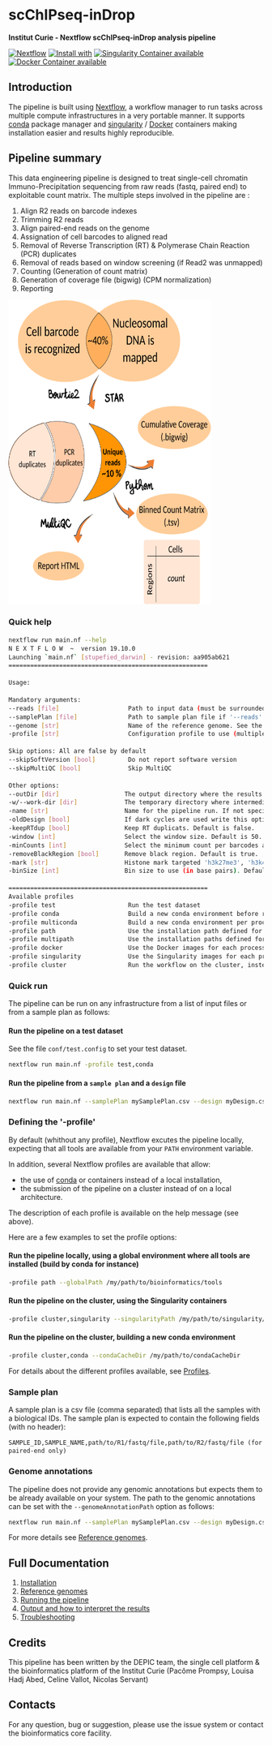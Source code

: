 # scChIPseq-inDrop

**Institut Curie - Nextflow scChIPseq-inDrop analysis pipeline**

[![Nextflow](https://img.shields.io/badge/nextflow-%E2%89%A519.10.0-brightgreen.svg)](https://www.nextflow.io/)
[![Install with](https://anaconda.org/anaconda/conda-build/badges/installer/conda.svg)](https://conda.anaconda.org/anaconda)
[![Singularity Container available](https://img.shields.io/badge/singularity-available-7E4C74.svg)](https://singularity.lbl.gov/)
[![Docker Container available](https://img.shields.io/badge/docker-available-003399.svg)](https://www.docker.com/)

## Introduction

The pipeline is built using [Nextflow](https://www.nextflow.io), a workflow manager to run tasks across multiple compute infrastructures in a very portable manner.
It supports [conda](https://docs.conda.io) package manager and  [singularity](https://sylabs.io/guides/3.6/user-guide/) / [Docker](https://www.docker.com/) containers making installation easier and results highly reproducible.

## Pipeline summary

This data engineering pipeline is designed to treat single-cell chromatin Immuno-Precipitation sequencing from raw reads (fastq, paired end) to exploitable count matrix. The multiple steps involved in the pipeline are :

1. Align R2 reads on barcode indexes
2. Trimming R2 reads
3. Align paired-end reads on the genome
4. Assignation of cell barcodes to aligned read
5. Removal of Reverse Transcription (RT) & Polymerase Chain Reaction (PCR) duplicates
6. Removal of reads based on window screening (if Read2 was unmapped)
7. Counting (Generation of count matrix)
8. Generation of coverage file (bigwig) (CPM normalization)
9. Reporting

<!--![MultiQC](docs/images/Simplified_pipeline.png)-->

<img src="docs/images/Simplified_pipeline.png" width="400" height="600" />


### Quick help

```bash
nextflow run main.nf --help
N E X T F L O W  ~  version 19.10.0
Launching `main.nf` [stupefied_darwin] - revision: aa905ab621
=======================================================

Usage:

Mandatory arguments:
--reads [file]                   Path to input data (must be surrounded with quotes)
--samplePlan [file]              Path to sample plan file if '--reads' is not specified
--genome [str]                   Name of the reference genome. See the `--genomeAnnotationPath` to defined the annotation path
-profile [str]                   Configuration profile to use (multiple profiles can be specified with comma separated values)

Skip options: All are false by default
--skipSoftVersion [bool]         Do not report software version
--skipMultiQC [bool]             Skip MultiQC

Other options:
--outDir [dir]                  The output directory where the results will be saved
-w/--work-dir [dir]             The temporary directory where intermediate data will be saved
-name [str]                     Name for the pipeline run. If not specified, Nextflow will automatically generate a random mnemonic
-oldDesign [bool]               If dark cycles are used write this option as true. Default is false.
-keepRTdup [bool]               Keep RT duplicats. Default is false.
-window [int]                   Select the window size. Default is 50.
-minCounts [int]                Select the minimum count per barcodes after removing duplicates. Default is 1000.
-removeBlackRegion [bool]       Remove black region. Default is true.
-mark [str]                     Histone mark targeted 'h3k27me3', 'h3k4me3' or 'unbound'. Default is 'h3k27me3'.
-binSize [int]                  Bin size to use (in base pairs). Default is 50000. 

=======================================================
Available profiles
-profile test                    Run the test dataset
-profile conda                   Build a new conda environment before running the pipeline. Use `--condaCacheDir` to define the conda cache path
-profile multiconda              Build a new conda environment per process before running the pipeline. Use `--condaCacheDir` to define the conda cache path
-profile path                    Use the installation path defined for all tools. Use `--globalPath` to define the installation path
-profile multipath               Use the installation paths defined for each tool. Use `--globalPath` to define the installation path
-profile docker                  Use the Docker images for each process
-profile singularity             Use the Singularity images for each process. Use `--singularityPath` to define the path of the singularity containers
-profile cluster                 Run the workflow on the cluster, instead of locally

```


### Quick run

The pipeline can be run on any infrastructure from a list of input files or from a sample plan as follows:

#### Run the pipeline on a test dataset

See the file `conf/test.config` to set your test dataset.

```bash
nextflow run main.nf -profile test,conda

```

#### Run the pipeline from a `sample plan` and a `design` file

```bash
nextflow run main.nf --samplePlan mySamplePlan.csv --design myDesign.csv --genome 'hg19' --genomeAnnotationPath /my/annotation/path --outDir /my/output/dir

```

### Defining the '-profile'

By default (whithout any profile), Nextflow excutes the pipeline locally, expecting that all tools are available from your `PATH` environment variable.

In addition, several Nextflow profiles are available that allow:
* the use of [conda](https://docs.conda.io) or containers instead of a local installation,
* the submission of the pipeline on a cluster instead of on a local architecture.

The description of each profile is available on the help message (see above).

Here are a few examples to set the profile options:

#### Run the pipeline locally, using a global environment where all tools are installed (build by conda for instance)
```bash
-profile path --globalPath /my/path/to/bioinformatics/tools
```

#### Run the pipeline on the cluster, using the Singularity containers
```bash
-profile cluster,singularity --singularityPath /my/path/to/singularity/containers
```

#### Run the pipeline on the cluster, building a new conda environment
```bash
-profile cluster,conda --condaCacheDir /my/path/to/condaCacheDir

```

For details about the different profiles available, see [Profiles](docs/profiles.md).

### Sample plan

A sample plan is a csv file (comma separated) that lists all the samples with a biological IDs.
The sample plan is expected to contain the following fields (with no header):

```
SAMPLE_ID,SAMPLE_NAME,path/to/R1/fastq/file,path/to/R2/fastq/file (for paired-end only)
```

### Genome annotations

The pipeline does not provide any genomic annotations but expects them to be already available on your system. The path to the genomic annotations can be set with the `--genomeAnnotationPath` option as follows:

```bash
nextflow run main.nf --samplePlan mySamplePlan.csv --design myDesign.csv --genome 'hg19' --genomeAnnotationPath /my/annotation/path --outDir /my/output/dir

```

For more details see  [Reference genomes](docs/referenceGenomes.md).

## Full Documentation

1. [Installation](docs/installation.md)
2. [Reference genomes](docs/referenceGenomes.md)
3. [Running the pipeline](docs/usage.md)
4. [Output and how to interpret the results](docs/output.md)
5. [Troubleshooting](docs/troubleshooting.md)

## Credits

This pipeline has been written by the DEPIC team, the single cell platform & the bioinformatics platform of the Institut Curie (Pacôme Prompsy, Louisa Hadj Abed, Celine Vallot, Nicolas Servant)

## Contacts

For any question, bug or suggestion, please use the issue system or contact the bioinformatics core facility.
